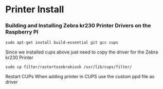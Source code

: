 # Printer Install

### Building and Installing Zebra kr230 Printer Drivers on the Raspberry PI
```
sudo apt-get install build-essential git gcc cups
```

Since we installed cups above just need to copy the driver for the Zebra kr230 Printer
```
sudo cp filter/rastertozebrakiosk /usr/lib/cups/filter/
```
Restart CUPs
When adding printer in CUPS use the custom ppd file as driver
